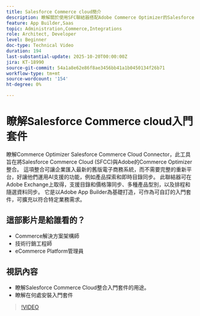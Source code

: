 ```yaml
---
title: Salesforce Commerce cloud簡介
description: 瞭解關於使用SFC聯結器搭配Adobe Commerce Optimizer的Salesforce Commerce Cloud。
feature: App Builder,Saas
topic: Administration,Commerce,Integrations
role: Architect, Developer
level: Beginner
doc-type: Technical Video
duration: 194
last-substantial-update: 2025-10-20T00:00:00Z
jira: KT-18990
source-git-commit: 54a1a8e62e86f8ae3456bb41a1b0450134f26b71
workflow-type: tm+mt
source-wordcount: '154'
ht-degree: 0%

---
```



# 瞭解Salesforce Commerce cloud入門套件

瞭解Commerce Optimizer Salesforce Commerce Cloud Connector，此工具旨在將Salesforce Commerce Cloud (SFCC)與Adobe的Commerce Optimizer整合。 這項整合可讓企業匯入最新的舊版電子商務系統，而不需要完整的重新平台，好讓他們運用AI支援的功能，例如產品探索和即時目錄同步。 此聯結器可在Adobe Exchange上取得，支援目錄和價格簿同步、多種產品型別，以及排程和隨選資料同步。 它是以Adobe App Builder為基礎打造，可作為可自訂的入門套件，可擴充以符合特定業務需求。

## 這部影片是給誰看的？

* Commerce解決方案架構師
* 技術行銷工程師
* eCommerce Platform管理員

## 視訊內容

* 瞭解Salesforce Commerce Cloud整合入門套件的用途。
* 瞭解在何處安裝入門套件

>[!VIDEO](https://video.tv.adobe.com/v/3476024?captions=chi_hant&learn=on)
